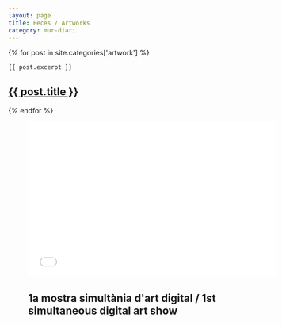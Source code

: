 ```yaml
---
layout: page
title: Peces / Artworks
category: mur-diari
---
```


<div class="posts clearfix">
  {% for post in site.categories['artwork'] %}
  <div class="post">

    {{ post.excerpt }}    

  <h2 class="post-title">
      <a href="{{ post.url }}">
        {{ post.title }}
      </a>
    </h2>
    <p class="text-center"><a href="{{ post.url }}"><i class="fa fa-lg fa-plus-square-o"></i></a></p>
    </div>
  {% endfor %}
</div>
<div id="video-show" class="related">
<figure class="text-center">
  <div class="embed-container">
    <iframe src="//player.vimeo.com/video/101696287?title=0&amp;portrait=0" width="500" height="314" frameborder="0" webkitallowfullscreen mozallowfullscreen allowfullscreen></iframe>
  </div>
  <figcaption>
    <h2 class="text-center">1a mostra simultània d'art digital / 1st simultaneous digital art show</h2>
  </figcaption>
</figure>
</div>